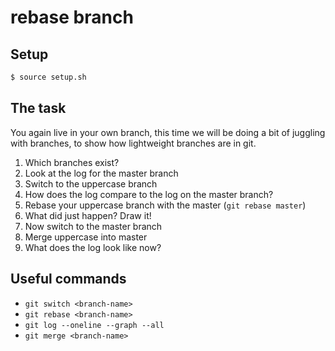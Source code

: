 # rebase branch

## Setup

```sh
$ source setup.sh
```

## The task

You again live in your own branch, this time we will be doing a bit of juggling with branches, to show how lightweight branches are in git.

1. Which branches exist?
2. Look at the log for the master branch
3. Switch to the uppercase branch
4. How does the log compare to the log on the master branch?
5. Rebase your uppercase branch with the master (`git rebase master`)
6. What did just happen? Draw it!
7. Now switch to the master branch
8. Merge uppercase into master
9. What does the log look like now?

## Useful commands

- `git switch <branch-name>`
- `git rebase <branch-name>`
- `git log --oneline --graph --all`
- `git merge <branch-name>`

